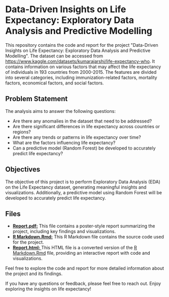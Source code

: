 # Data-Driven Insights on Life Expectancy: Exploratory Data Analysis and Predictive Modelling
This repository contains the code and report for the project "Data-Driven Insights on Life Expectancy: Exploratory Data Analysis and Predictive Modelling". 
The dataset can be accessed from https://www.kaggle.com/datasets/kumarajarshi/life-expectancy-who. It contains information on various factors that may affect the life expectancy of individuals in 193 countries from 2000-2015. The features are divided into several categories, including immunization-related factors, mortality factors, economical factors, and social factors.

## Problem Statement
The analysis aims to answer the following questions:
- Are there any anomalies in the dataset that need to be addressed?
- Are there significant differences in life expectancy across countries or regions?
- Are there any trends or patterns in life expectancy over time?
- What are the factors influencing life expectancy?
- Can a predictive model (Random Forest) be developed to accurately predict life expectancy?

## Objectives
The objective of this project is to perform Exploratory Data Analysis (EDA) on the Life Expectancy dataset, generating meaningful insights and visualizations. Additionally, a predictive model using Random Forest will be developed to accurately predict life expectancy.

## Files
- [**Report.pdf:**](Poster.pdf) This file contains a poster-style report summarizing the project, including key findings and visualizations.
- [**R Markdown.Rmd:**](https://github.com/shafamira/data-driven-insights-on-life-expectancy/blob/d0cb555fe1da074168f57cb60ea18bc8a0f9a196/R%20Markdown.Rmd) This R Markdown file contains the source code used for the project.
- [**Report.html:** ](Report.html) This HTML file is a converted version of the [R Markdown.Rmd](https://github.com/shafamira/data-driven-insights-on-life-expectancy/blob/d0cb555fe1da074168f57cb60ea18bc8a0f9a196/R%20Markdown.Rmd) file, providing an interactive report with code and visualizations.

Feel free to explore the code and report for more detailed information about the project and its findings.


If you have any questions or feedback, please feel free to reach out. Enjoy exploring the insights on life expectancy!
